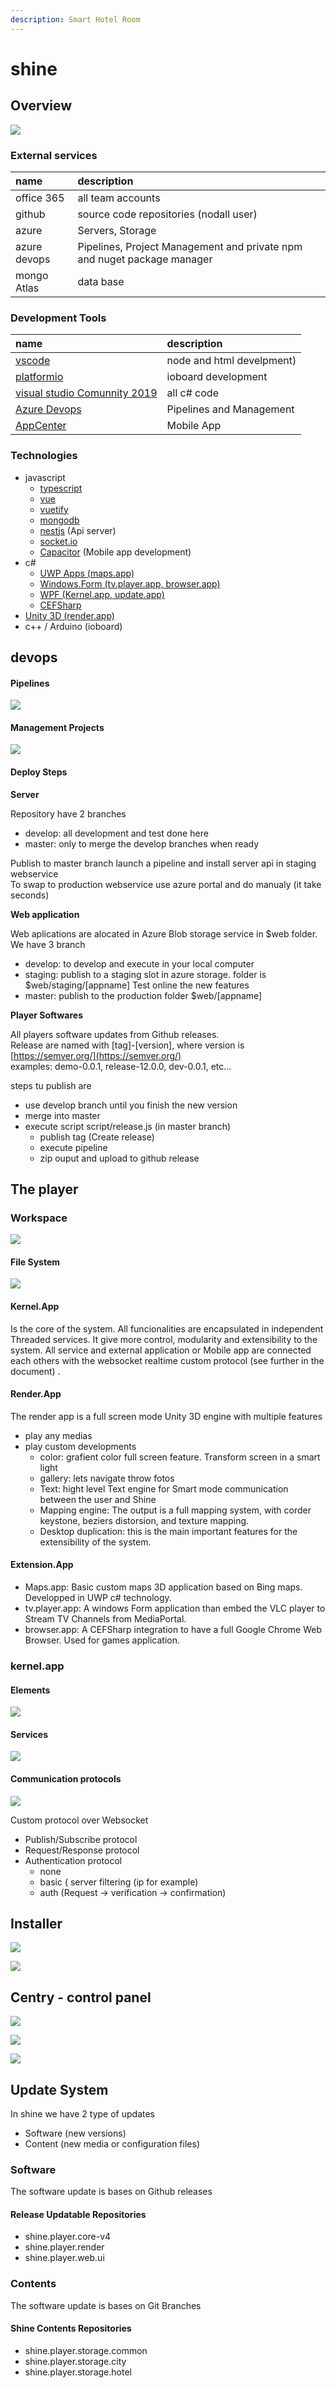 ```yaml
---
description: Smart Hotel Room
---
```


# shine

## Overview

![](../.gitbook/assets/program-shine-overview.jpg)

### External services

| name | description |
| :--- | :--- |
| office 365 | all team accounts |
| github | source code repositories \(nodall user\) |
| azure | Servers, Storage |
| azure devops | Pipelines, Project Management and private npm and nuget package manager |
| mongo Atlas | data base |

### Development Tools

| name | description |
| :--- | :--- |
| [vscode](https://code.visualstudio.com/)  | node and html develpment\) |
| [platformio](https://platformio.org/)  | ioboard development |
| [visual studio Comunnity 2019](https://visualstudio.microsoft.com/es/vs/)  | all c\# code |
| [Azure Devops](https://dev.azure.com/nodall-dev/) | Pipelines and Management |
| [AppCenter](https://appcenter.ms/apps)  | Mobile App |

### Technologies

* javascript
  * [typescript](https://www.typescriptlang.org/) 
  * [vue](https://vuejs.org/) 
  * [vuetify](https://vuetifyjs.com/es-MX/) 
  * [mongodb](https://github.com/mongodb/node-mongodb-native) 
  * [nestjs](https://nestjs.com/)  \(Api server\)
  * [socket.io](https://socket.io/) 
  * [Capacitor](https://capacitor.ionicframework.com/)  \(Mobile app development\)
* c\#
  * [UWP Apps \(maps.app\)](https://docs.microsoft.com/es-es/windows/uwp/get-started/universal-application-platform-guide) 
  * [Windows.Form \(tv.player.app, browser.app\)](https://docs.microsoft.com/es-es/dotnet/framework/winforms/) 
  * [WPF \(Kernel.app, update.app\)](https://docs.microsoft.com/es-es/visualstudio/designers/getting-started-with-wpf?view=vs-2019) 
  * [CEFSharp](https://cefsharp.github.io/) 
* [Unity 3D \(render.app\)](https://unity.com/es) 
* c++ / Arduino \(ioboard\)

## devops

#### Pipelines 

![](../.gitbook/assets/program-shine-devops-1-.jpg)

#### Management Projects 

![](../.gitbook/assets/program-shine-devops-2-.jpg)

#### Deploy Steps

**Server**

Repository have 2 branches

* develop: all development and test done here
* master: only to merge the develop branches when ready

Publish to master branch launch a pipeline and install server api in staging webservice  
To swap to production webservice use azure portal and do manualy \(it take seconds\)

**Web application**

Web aplications are alocated in Azure Blob storage service in $web folder. We have 3 branch

* develop: to develop and execute in your local computer
* staging: publish to a staging slot in azure storage. folder is $web/staging/\[appname\] Test online the new features
* master: publish to the production folder $web/\[appname\]

**Player Softwares**

All players software updates from Github releases.  
Release are named with \[tag\]-\[version\], where version is [https://semver.org/](https://semver.org/)   
examples: demo-0.0.1, release-12.0.0, dev-0.0.1, etc...

steps tu publish are

* use develop branch until you finish the new version
* merge into master
* execute script script/release.js \(in master branch\)
  * publish tag \(Create release\)
  * execute pipeline
  * zip ouput and upload to github release

## The player

### Workspace

![](../.gitbook/assets/program-shine-player-1-.jpg)

#### File System

![](../.gitbook/assets/program-shine-player-2-.png)

#### Kernel.App

Is the core of the system. All funcionalities are encapsulated in independent Threaded services. It give more control, modularity and extensibility to the system. All service and external application or Mobile app are connected each others with the websocket realtime custom protocol \(see further in the document\) .

#### Render.App

The render app is a full screen mode Unity 3D engine with multiple features

* play any medias
* play custom developments
  * color: grafient color full screen feature. Transform screen in a smart light
  * gallery: lets navigate throw fotos
  * Text: hight level Text engine for Smart mode communication between the user and Shine
  * Mapping engine: The output is a full mapping system, with corder keystone, beziers distorsion, and texture mapping.
  * Desktop duplication: this is the main important features for the extensibility of the system.

#### Extension.App

* Maps.app: Basic custom maps 3D application based on Bing maps. Developped in UWP c\# technology.
* tv.player.app: A windows Form application than embed the VLC player to Stream TV Channels from MediaPortal.
* browser.app: A CEFSharp integration to have a full Google Chrome Web Browser. Used for games application.

### kernel.app

#### Elements

![](../.gitbook/assets/program-shine-player-3-.jpg)

#### Services

![](../.gitbook/assets/program-shine-player-4-.jpg)

#### Communication protocols

![](../.gitbook/assets/program-shine-player-5-.jpg)

Custom protocol over Websocket

* Publish/Subscribe protocol
* Request/Response protocol
* Authentication protocol
  * none 
  * basic \( server filtering \(ip for example\) 
  * auth \(Request -&gt; verification -&gt; confirmation\)

## Installer

![](../.gitbook/assets/program-shine-installer-1-.jpg)

![](../.gitbook/assets/program-shine-installer-2-.jpg)

## Centry - control panel

![](../.gitbook/assets/shine-product-centry-compound-1-.jpg)

![](../.gitbook/assets/shine-product-centry-compound-2-.jpg)

![](../.gitbook/assets/shine-product-centry-compound-3-.jpg)

## Update System

In shine we have 2 type of updates

* Software \(new versions\)
* Content \(new media or configuration files\)

### Software

The software update is bases on Github releases

#### Release Updatable Repositories

* shine.player.core-v4
* shine.player.render
* shine.player.web.ui

### Contents

The software update is bases on Git Branches

#### Shine Contents Repositories

* shine.player.storage.common
* shine.player.storage.city
* shine.player.storage.hotel


